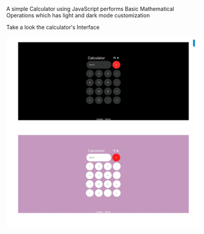 A simple Calculator using JavaScript performs Basic Mathematical Operations which has light and dark mode customization 

Take a look the calculator's Interface

<img src="https://github.com/janarthanan7205/Calculator/blob/main/Calculator.jpg">
